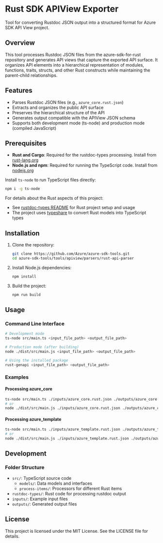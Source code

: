 # Rust SDK APIView Exporter

Tool for converting Rustdoc JSON output into a structured format for Azure SDK API View project.

## Overview

This tool processes Rustdoc JSON files from the azure-sdk-for-rust repository and generates API views that capture the exported API surface. It organizes API elements into a hierarchical representation of modules, functions, traits, structs, and other Rust constructs while maintaining the parent-child relationships.

## Features

- Parses Rustdoc JSON files (e.g., `azure_core.rust.json`)
- Extracts and organizes the public API surface
- Preserves the hierarchical structure of the API
- Generates output compatible with the APIView JSON schema
- Supports both development mode (ts-node) and production mode (compiled JavaScript)

## Prerequisites

- **Rust and Cargo**: Required for the rustdoc-types processing. Install from [rust-lang.org](https://www.rust-lang.org/)
- **Node.js and npm**: Required for running the TypeScript code. Install from [nodejs.org](https://nodejs.org/)

Install `ts-node` to run TypeScript files directly:
```sh
npm i -g ts-node
```

For details about the Rust aspects of this project:
- See [rustdoc-types README](./rustdoc-types/README.md) for Rust project setup and usage
- The project uses [typeshare](https://github.com/1password/typeshare) to convert Rust models into TypeScript types

## Installation

1. Clone the repository:
   ```sh
   git clone https://github.com/Azure/azure-sdk-tools.git
   cd azure-sdk-tools/tools/apiview/parsers/rust-api-parser
   ```

2. Install Node.js dependencies:
   ```sh
   npm install
   ```

3. Build the project:
   ```sh
   npm run build
   ```

## Usage

### Command Line Interface

```sh
# Development mode
ts-node src/main.ts <input_file_path> <output_file_path>

# Production mode (after building)
node ./dist/src/main.js <input_file_path> <output_file_path>

# Using the installed package
rust-genapi <input_file_path> <output_file_path>
```

### Examples

#### Processing azure_core
```sh
ts-node src/main.ts ./inputs/azure_core.rust.json ./outputs/azure_core.json
# or
node ./dist/src/main.js ./inputs/azure_core.rust.json ./outputs/azure_core.json
```

#### Processing azure_template
```sh
ts-node src/main.ts ./inputs/azure_template.rust.json ./outputs/azure_template.json
# or
node ./dist/src/main.js ./inputs/azure_template.rust.json ./outputs/azure_template.json
```

## Development

### Folder Structure
- `src/`: TypeScript source code
  - `models/`: Data models and interfaces
  - `process-items/`: Processors for different Rust items
- `rustdoc-types/`: Rust code for processing rustdoc output
- `inputs/`: Example input files
- `outputs/`: Generated output files

## License

This project is licensed under the MIT License. See the LICENSE file for details.